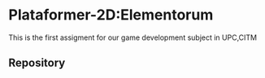 # Plataformer-2D:Elementorum 
This is the first assigment for our game development subject in UPC,CITM

## Repository


